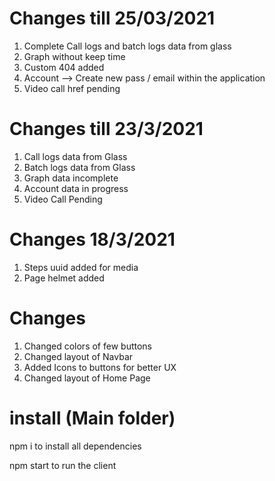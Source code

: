 # Changes till 25/03/2021
 1. Complete Call logs and batch logs data from glass 
 2. Graph without keep time 
 3. Custom 404 added
 4. Account --> Create new pass / email within the application
 5. Video call href pending

# Changes till 23/3/2021
 1. Call logs data from Glass
 2. Batch logs data from Glass
 3. Graph data incomplete 
 4. Account data in progress
 5. Video Call Pending

# Changes 18/3/2021
 1. Steps uuid added for media
 2. Page helmet added

# Changes
 1. Changed colors of few buttons
 2. Changed layout of Navbar
 3. Added Icons to buttons for better UX
 4. Changed layout of Home Page
 
 

# install (Main folder)
npm i to install all dependencies 

npm start to run the client 

    
